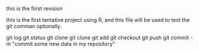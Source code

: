 this is the fiirst revision 


this is the first tentative project using R, and this file will be used to test the git comman optionally. 



git log 
git status 
git clone 
git clone 
git add 
git checkout 
git push 
git commit -m "commit some new data in my repository"